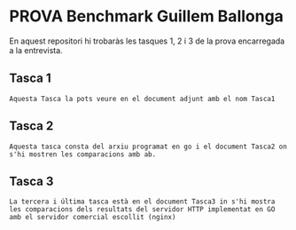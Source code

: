 # PROVA Benchmark Guillem Ballonga

En aquest repositori hi trobaràs les tasques 1, 2 i 3 de la prova encarregada a la entrevista.

## Tasca 1
```
Aquesta Tasca la pots veure en el document adjunt amb el nom Tasca1
```

## Tasca 2

```
Aquesta tasca consta del arxiu programat en go i el document Tasca2 on s'hi mostren les comparacions amb ab.
```

## Tasca 3
```
La tercera i última tasca està en el document Tasca3 in s'hi mostra les comparacions dels resultats del servidor HTTP implementat en GO amb el servidor comercial escollit (nginx)
```
